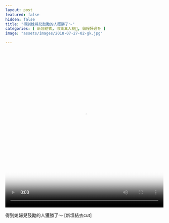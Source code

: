 ```yaml
---
layout: post
featured: false
hidden: false
title: "得到媳婦兒鼓勵的人獲勝了～"
categories: [ 新垣結衣, 收集真人糖🍬, 儲糧好過冬 ]
image: "assets/images/2018-07-27-02-gk.jpg"

---
```

<video controls="controls" src="{{ site.baseurl }}/assets/images/2018-07-27-02-gk.mp4" poster="{{ site.baseurl }}/assets/images/2018-07-27-02-gk.jpg" loop="loop" width="500" height="500">您的瀏覽器不支持 video 標簽。</video>

得到媳婦兒鼓勵的人獲勝了～
[新垣結衣cut]
